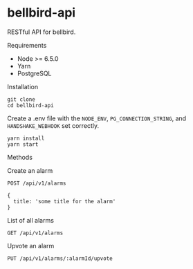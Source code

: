 # bellbird-api

RESTful API for bellbird.

Requirements

* Node >= 6.5.0
* Yarn
* PostgreSQL

Installation

```
git clone
cd bellbird-api
```

Create a .env file with the `NODE_ENV`, `PG_CONNECTION_STRING`, and `HANDSHAKE_WEBHOOK` set correctly.

```
yarn install
yarn start
```

Methods

Create an alarm

```
POST /api/v1/alarms

{
  title: 'some title for the alarm'
}
```

List of all alarms

```
GET /api/v1/alarms
```

Upvote an alarm

```
PUT /api/v1/alarms/:alarmId/upvote
```
